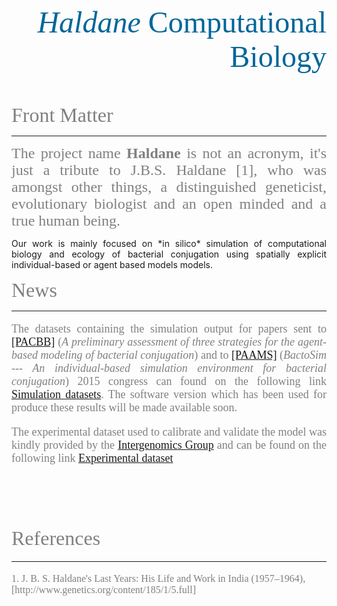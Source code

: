 <font size="20" color="#006699" face="verdana"><p align="right">_Haldane_ Computational Biology</p></font>
<br><br>
<font size="6" color="gray" face="verdana">Front Matter</font>
<hr>

<p align="justify">
<font size="5" color="gray" face="verdana">
The project name <b>Haldane</b> is not an acronym, it's just a tribute to  J.B.S. Haldane [1], who was amongst other things, a distinguished geneticist, evolutionary biologist and an open minded and a true human being.  
</font>
</p>

<p align="justify">
Our work is mainly focused on *in silico* simulation of computational biology and ecology of bacterial conjugation using spatially explicit individual-based or agent based models models.
</p>

<font size="6" color="gray" face="verdana">News</font>
<hr>
<font size="4" color="gray" face="verdana">
<p align="justify">
The datasets containing the simulation output for papers sent to <a href=http://www.pacbb.net/>[PACBB]</a> (<i>A preliminary assessment of three strategies for the agent-based modeling of bacterial conjugation</i>) and to <a href=http://www.paams.net/> [PAAMS]</a> (<i>BactoSim --- An individual-based simulation environment for bacterial conjugation</i>) 2015 congress can found on the following link <a href=http://goo.gl/kpoc8w>Simulation datasets</a>. The software version which has been used for produce these results will be made available soon.
</p>

<p align="justify">
The experimental dataset used to calibrate and validate the model was kindly provided by the <a href=http://grupos.unican.es/intergenomica/>Intergenomics Group</a> and can be found on the following link <a href=https://drive.google.com/file/d/0B9__8UJfGfucVmV1Vl93cFF5WDQ/edit?usp=sharing>Experimental dataset</a>
</p>

<br><br><br>

<font size="6" color="gray" face="verdana">References</font>
<hr>
<font size="3" color="gray" face="verdana">
1. J. B. S. Haldane's Last Years: His Life and Work in India (1957–1964), [http://www.genetics.org/content/185/1/5.full]
</font>
<br><br><br>
